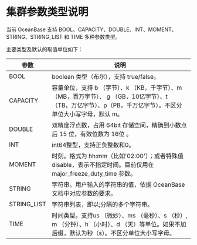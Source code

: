 # 集群参数类型说明

当前 OceanBase 支持 BOOL、CAPACITY、DOUBLE、INT、MOMENT、STRING、STRING_LIST 和 TIME 多种参数类型。

主要类型及默认的取值单位如下：

|     参数      |                                              说明                                              |
|-------------|----------------------------------------------------------------------------------------------|
| BOOL        | boolean 类型（布尔），支持 true/false。                                                                |
| CAPACITY    | 容量单位，支持 b （字节）、k （KB，千字节）、m （MB，百万字节）、 g （GB，10亿字节）、t （TB，万亿字节）、p（PB，千万亿字节）。不区分单位大小写字母，默认 m。 |
| DOUBLE      | 双精度浮点数，占用 64bit 存储空间，精确到小数点后 15 位，有效位数为 16位 。                                                |
| INT         | int64整型，支持正负整数和0。                                                                            |
| MOMENT      | 时刻。格式为 hh:mm（比如'02:00'）；或者特殊值 disable，表示不指定时间。目前仅用在 major_freeze_duty_time 参数。               |
| STRING      | 字符串。用户输入的字符串的值，依据 OceanBase 文档中对应参数的要求。                                                      |
| STRING_LIST | 字符串列表，即以;分隔的多个字符串。                                                                           |
| TIME        | 时间类型。支持us （微妙）、ms （毫秒）、s （秒）, m （分钟）、h （小时）、d （天）等单位。如果不加后缀，默认为秒（s）。不区分单位大小写字母。              |
